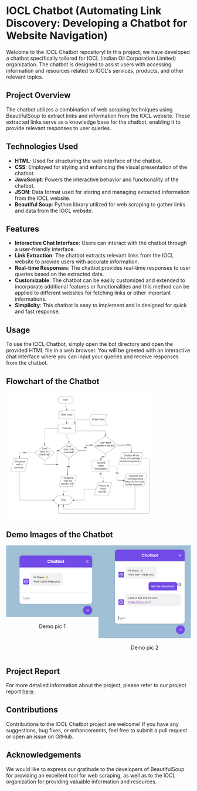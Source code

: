 # IOCL Chatbot (Automating Link Discovery: Developing a Chatbot for Website Navigation)

Welcome to the IOCL Chatbot repository! In this project, we have developed a chatbot specifically tailored for IOCL (Indian Oil Corporation Limited) organization. The chatbot is designed to assist users with accessing information and resources related to IOCL's services, products, and other relevant topics.

## Project Overview

The chatbot utilizes a combination of web scraping techniques using BeautifulSoup to extract links and information from the IOCL website. These extracted links serve as a knowledge base for the chatbot, enabling it to provide relevant responses to user queries.

## Technologies Used

- **HTML**: Used for structuring the web interface of the chatbot.
- **CSS**: Employed for styling and enhancing the visual presentation of the chatbot.
- **JavaScript**: Powers the interactive behavior and functionality of the chatbot.
- **JSON**: Data format used for storing and managing extracted information from the IOCL website.
- **Beautiful Soup**: Python library utilized for web scraping to gather links and data from the IOCL website.

## Features

- **Interactive Chat Interface**: Users can interact with the chatbot through a user-friendly interface.
- **Link Extraction**: The chatbot extracts relevant links from the IOCL website to provide users with accurate information.
- **Real-time Responses**: The chatbot provides real-time responses to user queries based on the extracted data.
- **Customizable**: The chatbot can be easily customized and extended to incorporate additional features or functionalities and this method can be applied to different websites for fetching links or other important informations.
- **Simplicity**: This chatbot is easy to implement and is designed for quick and fast response.

## Usage

To use the IOCL Chatbot, simply open the bot directory and open the provided HTML file in a web browser. You will be greeted with an interactive chat interface where you can input your queries and receive responses from the chatbot.

## Flowchart of the Chatbot

<img src="https://github.com/anfunggwrabrahma/Chatbot/blob/main/a1.png" alt="Flowchart" width="80%">

## Demo Images of the Chatbot

<div style="display: flex; flex-direction: row;">
    <div style="flex: 1; text-align: center;">
        <img src="https://github.com/anfunggwrabrahma/Chatbot/blob/main/a2.png" alt="Demo pic 1" width="300"/>
        <p>Demo pic 1</p>
    </div>
    <div style="flex: 1; text-align: center;">
        <img src="https://github.com/anfunggwrabrahma/Chatbot/blob/main/a3.png" alt="Demo pic 2" width="300"/>
        <p>Demo pic 2</p>
    </div>
</div>

## Project Report

For more detailed information about the project, please refer to our project report [here](https://drive.google.com/file/d/1Xt2V-77V18w_nUSdBNBXexsnmARR8ohi/view?usp=sharing).

## Contributions

Contributions to the IOCL Chatbot project are welcome! If you have any suggestions, bug fixes, or enhancements, feel free to submit a pull request or open an issue on GitHub.

## Acknowledgements

We would like to express our gratitude to the developers of BeautifulSoup for providing an excellent tool for web scraping, as well as to the IOCL organization for providing valuable information and resources.
